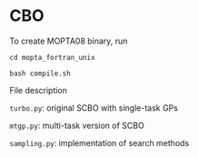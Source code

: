# CBO

To create MOPTA08 binary, run

`cd mopta_fortran_unix`

`bash compile.sh`

File description

`turbo.py`: original SCBO with single-task GPs

`mtgp.py`: multi-task version of SCBO

`sampling.py`: implementation of search methods
